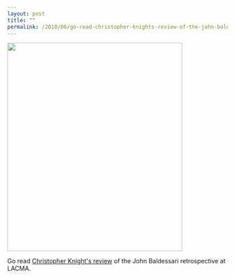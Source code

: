 ```yaml
---
layout: post
title: ""
permalink: /2010/06/go-read-christopher-knights-review-of-the-john-baldessari-retrospective-at-lacma.html
---
```


<img at:linkto_xid="6a00d8341c630a53ef013484ef1dca970c" class=" at-xid-6a00d8341c4f5f53ef0134850b069c970c" height="476" src="http://sippey.typepad.com/.a/6a00d8341c4f5f53ef0134850b069c970c-pi" width="400" xmlns:at="http://www.sixapart.com/ns/at" />

<p>Go read <a href="http://latimesblogs.latimes.com/culturemonster/2010/06/art-review-john-baldessari-pure-beauty-lacma.html">Christopher Knight&#39;s review</a> of the John Baldessari retrospective at LACMA.</p>


